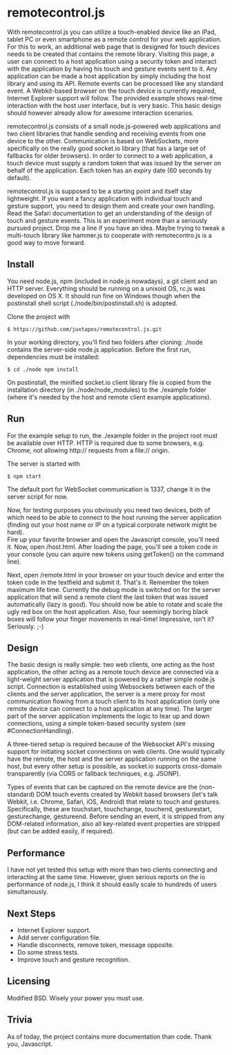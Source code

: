 # remotecontrol.js

With remotecontrol.js you can utilize a touch-enabled device like an iPad, tablet PC or even smartphone 
as a remote control for your web application. For this to work, an additional web page that is designed
for touch devices needs to be created that contains the remote library.
Visiting this page, a user can connect to a host application using a security token and interact with the application by having his touch and gesture events sent to it. Any application can be made a host application by simply 
including the host library and using its API. Remote events can be processed like any standard event. 
A Webkit-based browser on the touch device is 
currently required, Internet Explorer support will follow. The provided example shows real-time interaction 
with the host user interface, but is very basic. This basic design should however already allow for 
awesome interaction scenarios. 

remotecontrol.js consists of a small node.js-powered web applications and two client libraries that
handle sending and receiving events from one device to the other. Communication is based on
WebSockets, more specifically on the really good socket.io library (that has a large set of
fallbacks for older browsers). In order to connect to a web application, a touch device must supply
a random token that was issued by the server on behalf of the application. Each token has an expiry
date (60 seconds by default).

remotecontrol.js is supposed to be a starting point and itself stay lightweight. If you want a
fancy application with individual touch and gesture support, you need to design them and create your 
own handling. Read the Safari documentation to get an understanding of the design of touch and gesture 
events. This is an experiment more than a seriously pursued project. Drop me a line if you have an idea. 
Maybe trying to tweak a multi-touch library like hammer.js to cooperate with remotecontro.js is a 
good way to move forward. 


## Install

You need node.js, npm (included in node.js nowadays), a git client and an HTTP server. 
Everything should be running on a unixoid OS, r*c*.js was developed on OS X. It should 
run fine on Windows though when the postinstall shell script (./node/bin/postinstall.sh) is adopted. 

Clone the project with

    $ https://github.com/juxtapos/remotecontrol.js.git

In your working directory, you'll find two folders after cloning: ./node contains the server-side
node.js application. Before the first run, dependencies must be installed:

    $ cd ./node npm install

On postinstall, the minified socket.io client library file is copied from the installation directory
(in ./node/node_modules) to the ./example folder (where it's needed by the host and remote client
example applications).

## Run

For the example setup to run, the ./example folder in the project root must be available over HTTP. 
HTTP is required due to some browsers, e.g. Chrome, not allowing http:// requests from a file:// origin.

The server is started with

    $ npm start

The default port for WebSocket communication is 1337, change it in the server script for now. 

Now, for testing purposes you obviously you need two devices, both of which need to be able to 
connect to the host running the server application (finding out your host name or IP on a typical 
corporate network might be hard).  
Fire up your favorite browser and
open the Javascript console, you'll need it. Now, open <yourExampleURL>/host.html. After loading
the page, you'll see a token code in your console (you can aquire new tokens using getToken() on the command line).

Next, open <yourExampleURL>/remote.html in your browser on your touch device and enter the token code in the 
textfield and submit it. That's it. Remember the token maximum life time. Currently the debug mode is switched on
for the server application that will send a remote client the last token that was issued automatically
(lazy is good). You should now be able to rotate and scale the ugly red box on the host application. Also,
four seemingly boring black boxes will follow your finger movements in real-time! Impressive, isn't it? Seriously. ;-)

## Design

The basic design is really simple: two web clients, one acting as the host application, the other
acting as a remote touch device are connected via a light-weight server application that is powered by 
a rather simple node.js script. Connection is established using Websockets between each of the 
clients and the server application, the server is a mere proxy for most communication flowing from a 
touch client to its host application (only one remote device can connect to a host application at any time).
The larger part of the server application implements the logic to tear up and down connections, using
a simple token-based security system (see #ConnectionHandling).

A three-tiered setup is required because of the Websocket API's missing support for initiating socket connections
on web clients. One would typically have the remote, the host and the server application running on the same host, 
but every other setup is possible, as socket.io supports cross-domain transparently (via CORS or fallback techniques, 
e.g. JSONP).

Types of events that can be captured on the remote device are the (non-standard) DOM touch events created by 
Webkit based browsers (let's talk Webkit, i.e. Chrome, Safari, iOS, Android) that relate to touch and gestures. 
Specifically, these are touchstart, touchchange, touchend, gesturestart, gesturechange, gestureend. Before 
sending an event, it is stripped from any DOM-related information, also all key-related event properties
are stripped (but can be added easily, if required).


## Performance

I have not yet tested this setup with more than two clients connecting and interacting at the same time. 
However, given serious reports on the io performance of node.js, I think it should easily scale to hundreds
of users simultanously. 

## Next Steps

   * Internet Explorer support. 
   * Add server configuration file.
   * Handle disconnects, remove token, message opposite.
   * Do some stress tests.
   * Improve touch and gesture recognition.

## Licensing

Modified BSD. Wisely your power you must use.  

## Trivia

As of today, the project contains more documentation than code. Thank you, Javascript. 